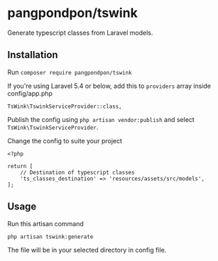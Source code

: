 # pangpondpon/tswink

Generate typescript classes from Laravel models.

## Installation
Run `composer require pangpondpon/tswink`

If you're using Laravel 5.4 or below, add this to `providers` array inside config/app.php
```
TsWink\TswinkServiceProvider::class,
```
Publish the config using `php artisan vendor:publish` and select `TsWink\TswinkServiceProvider`.

Change the config to suite your project
```
<?php

return [
    // Destination of typescript classes
    'ts_classes_destination' => 'resources/assets/src/models',
];

```

## Usage
Run this artisan command
```
php artisan tswink:generate
```

The file will be in your selected directory in config file.